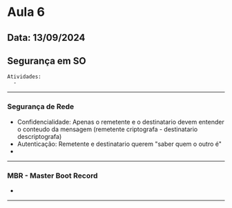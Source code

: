 # Aula 6
## Data: 13/09/2024

## Segurança em SO

```
Atividades:
  - 
```

----------------------------------------------------------------------------------------------------------------------------------------------------------------------------------------------------------------
### Segurança de Rede

  - Confidencialidade:
      Apenas o remetente e o destinatario devem entender o conteudo da mensagem (remetente criptografa - destinatario descriptografa)
  - Autenticação:
      Remetente e destinatario querem "saber quem o outro é"
  -   

----------------------------------------------------------------------------------------------------------------------------------------------------------------------------------------------------------------
### MBR - Master Boot Record

  - 
----------------------------------------------------------------------------------------------------------------------------------------------------------------------------------------------------------------
